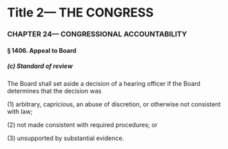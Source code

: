 
# Title 2— THE CONGRESS
### CHAPTER 24— CONGRESSIONAL ACCOUNTABILITY
#### § 1406. Appeal to Board
##### (c) Standard of review

The Board shall set aside a decision of a hearing officer if the Board determines that the decision was

(1) arbitrary, capricious, an abuse of discretion, or otherwise not consistent with law;

(2) not made consistent with required procedures; or

(3) unsupported by substantial evidence.
